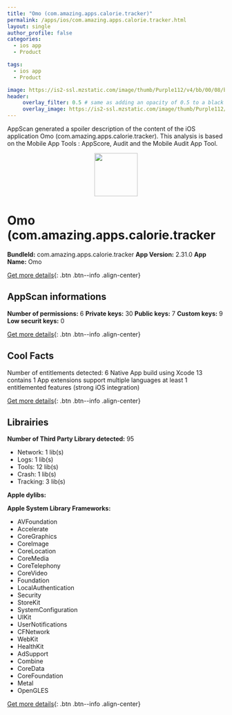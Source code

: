 ```yaml
---
title: "Omo (com.amazing.apps.calorie.tracker)"
permalink: /apps/ios/com.amazing.apps.calorie.tracker.html
layout: single
author_profile: false
categories: 
  - ios app 
  - Product 

tags: 
  - ios app 
  - Product 

image: https://is2-ssl.mzstatic.com/image/thumb/Purple112/v4/bb/00/08/bb0008de-b5e3-7374-5c5b-e40a37dc71b9/AppIconRelease-1x_U007emarketing-0-7-0-85-220.jpeg/512x512bb.jpg
header: 
     overlay_filter: 0.5 # same as adding an opacity of 0.5 to a black background
     overlay_image: https://is2-ssl.mzstatic.com/image/thumb/Purple112/v4/bb/00/08/bb0008de-b5e3-7374-5c5b-e40a37dc71b9/AppIconRelease-1x_U007emarketing-0-7-0-85-220.jpeg/512x512bb.jpg
---
```

AppScan generated a spoiler description of the content of the iOS application Omo (com.amazing.apps.calorie.tracker). This analysis is based on the Mobile App Tools : AppScore, Audit and the Mobile Audit App Tool.

  
  
<div style="text-align: center;"><img src="https://is2-ssl.mzstatic.com/image/thumb/Purple112/v4/bb/00/08/bb0008de-b5e3-7374-5c5b-e40a37dc71b9/AppIconRelease-1x_U007emarketing-0-7-0-85-220.jpeg/512x512bb.jpg" width="100" height="100"></div>  
  
# Omo (com.amazing.apps.calorie.tracker

**BundleId:** com.amazing.apps.calorie.tracker
**App Version:** 2.31.0
**App Name:** Omo


[Get more details](/pricing.html){: .btn .btn--info .align-center}  
  
## AppScan informations 

**Number of permissions:** 6
**Private keys:** 30
**Public keys:** 7
**Custom keys:** 9
**Low securit keys:** 0
  
[Get more details](/pricing.html){: .btn .btn--info .align-center}

## Cool Facts

Number of entitlements detected: 6
Native App
build using Xcode 13
contains 1 App extensions
support multiple languages
at least 1 entitlemented features (strong iOS integration)
  
[Get more details](/pricing.html){: .btn .btn--info .align-center}

## Librairies 
**Number of Third Party Library detected:** 95
- Network: 1 lib(s)
- Logs: 1 lib(s)
- Tools: 12 lib(s)
- Crash: 1 lib(s)
- Tracking: 3 lib(s)

**Apple dylibs:**


**Apple System Library Frameworks:**
- AVFoundation
- Accelerate
- CoreGraphics
- CoreImage
- CoreLocation
- CoreMedia
- CoreTelephony
- CoreVideo
- Foundation
- LocalAuthentication
- Security
- StoreKit
- SystemConfiguration
- UIKit
- UserNotifications
- CFNetwork
- WebKit
- HealthKit
- AdSupport
- Combine
- CoreData
- CoreFoundation
- Metal
- OpenGLES


  
[Get more details](/pricing.html){: .btn .btn--info .align-center}

